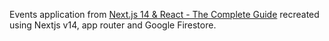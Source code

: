 Events application from [Next.js 14 & React - The Complete Guide](https://www.udemy.com/course/nextjs-react-the-complete-guide/) recreated using Nextjs v14, app router and Google Firestore.
